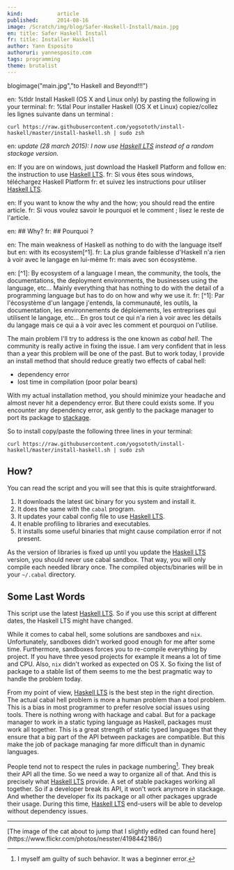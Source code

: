 ```yaml
---
kind:           article
published:      2014-08-16
image: /Scratch/img/blog/Safer-Haskell-Install/main.jpg
en: title: Safer Haskell Install
fr: title: Installer Haskell
author: Yann Esposito
authoruri: yannesposito.com
tags: programming
theme: brutalist
---
```

blogimage("main.jpg","to Haskell and Beyond!!!")

<div class="intro">

en: %tldr Install Haskell (OS X and Linux only) by pasting the following in your terminal:
fr: %tlal Pour installer Haskell (OS X et Linux) copiez/collez les lignes suivante dans un terminal :

~~~
curl https://raw.githubusercontent.com/yogsototh/install-haskell/master/install-haskell.sh | sudo zsh
~~~

en: _update (28 march 2015): I now use [Haskell LTS][lts] instead of a random stackage version._

en: If you are on windows, just download the Haskell Platform and follow
en: the instruction to use [Haskell LTS][lts].
fr: Si vous êtes sous windows, téléchargez Haskell Platform
fr: et suivez les instructions pour utiliser [Haskell LTS][lts].

en: If you want to know the why and the how; you should read the entire article.
fr: Si vous voulez savoir le pourquoi et le comment ; lisez le reste de l'article.

</div>

en: ## Why?
fr: ## Pourquoi ?

en: The main weakness of Haskell as nothing to do with the language itself but
en: with its ecosystem[^1].
fr: La plus grande faiblesse d'Haskell n'a rien à voir avec le langage en lui-même
fr: mais avec son écosystème.

en: [^1]: By ecosystem of a language I mean, the community, the tools, the documentations, the deployment environments, the businesses using the language, etc... Mainly everything that has nothing to do with the detail of a programming language but has to do on how and why we use it.
fr: [^1]: Par l'écosystème d'un langage j'entends, la communauté, les outils, la documentation, les environnements de déploiements, les entreprises qui utilisent le langage, etc... En gros tout ce qui n'a rien à voir avec les détails du langage mais ce qui a à voir avec les comment et pourquoi on l'utilise.

The main problem I'll try to address is the one known as _cabal hell_.
The community is really active in fixing the issue.
I am very confident that in less than a year this problem will be one of the past.
But to work today, I provide an install method that should reduce greatly
two effects of cabal hell:

- dependency error
- lost time in compilation (poor polar bears)

With my actual installation method, you should minimize your headache and almost
never hit a dependency error.
But there could exists some.
If you encounter any dependency error,
ask gently to the package manager to port its package to [stackage][stackage].

So to install copy/paste the following three lines in your terminal:

~~~
curl https://raw.githubusercontent.com/yogsototh/install-haskell/master/install-haskell.sh | sudo zsh
~~~

## How?

You can read the script and you will see that this is quite straightforward.

1. It downloads the latest `GHC` binary for you system and install it.
2. It does the same with the `cabal` program.
3. It updates your cabal config file to use [Haskell LTS][lts].
4. It enable profiling to libraries and executables.
5. It installs some useful binaries that might cause compilation error if not present.

As the version of libraries is fixed up until you update the [Haskell LTS][lts] version,
you should never use cabal sandbox.
That way, you will only compile each needed library once.
The compiled objects/binaries will be in your `~/.cabal` directory.

## Some Last Words

This script use the latest [Haskell LTS][lts].
So if you use this script at different dates, the Haskell LTS might have changed.

While it comes to cabal hell, some solutions are sandboxes and `nix`.
Unfortunately, sandboxes didn't worked good enough for me after some time.
Furthermore, sandboxes forces you to re-compile everything by project.
If you have three yesod projects for example it means a lot of time and CPU.
Also, `nix` didn't worked as expected on OS X.
So fixing the list of package to a stable list of them seems to me the best
pragmatic way to handle the problem today.

From my point of view, [Haskell LTS][lts] is the best step in the right direction.
The actual cabal hell problem is more a human problem than a tool problem.
This is a bias in most programmer to prefer resolve social issues using tools.
There is nothing wrong with hackage and cabal.
But for a package manager to work in a static typing language as Haskell,
packages must work all together.
This is a great strength of static typed languages that they ensure that a big
part of the API between packages are compatible.
But this make the job of package managing far more difficult than in dynamic languages.

People tend not to respect the rules in package numbering[^2].
They break their API all the time.
So we need a way to organize all of that.
And this is precisely what [Haskell LTS][lts] provide.
A set of stable packages working all together.
So if a developer break its API, it won't work anymore in stackage.
And whether the developer fix its package or all other packages upgrade their usage.
During this time, [Haskell LTS][lts] end-users will be able to develop without dependency issues.

[^2]: I myself am guilty of such behavior. It was a beginner error.

[lts]: http://www.stackage.org/lts
[stackage]: http://www.stackage.org

---

<p class="small">
[The image of the cat about to jump that I slightly edited can found here](https://www.flickr.com/photos/nesster/4198442186/)
</p>


